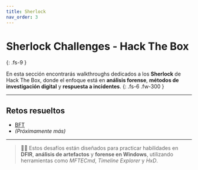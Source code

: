 ```yaml
---
title: Sherlock
nav_order: 3
---
```


# Sherlock Challenges - Hack The Box
{: .fs-9 }

En esta sección encontrarás walkthroughs dedicados a los **Sherlock** de Hack The Box, donde el enfoque está en **análisis forense**, **métodos de investigación digital** y **respuesta a incidentes**.
{: .fs-6 .fw-300 }

---

## Retos resueltos

- [BFT](BFT.md)
- *(Próximamente más)*

---

> 🕵️‍♂️ Estos desafíos están diseñados para practicar habilidades en **DFIR**, **análisis de artefactos** y **forense en Windows**, utilizando herramientas como *MFTECmd*, *Timeline Explorer* y *HxD*.
